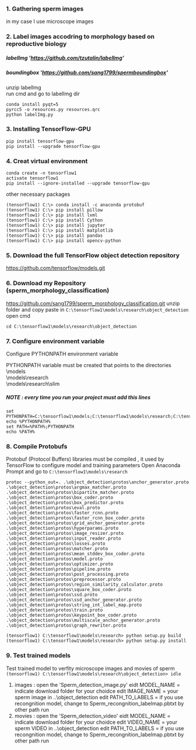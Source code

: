 ### 1. Gathering sperm images
in my case I use microscope images

### 2. Label images accodring to morphology based on reproductive biology 
##### labelImg 'https://github.com/tzutalin/labelImg'
##### boundingbox 'https://github.com/sang1799/spermboundingbox'
unzip labelImg\
run cmd and go to labelImg dir
```
conda install pyqt=5 
pyrcc5 -o resources.py resources.qrc
python labelImg.py
```

### 3. Installing TensorFlow-GPU
```
pip install tensorflow-gpu 
pip install --upgrade tensorflow-gpu
```

### 4. Creat virtual environment 
```
conda create -n tensorflow1 
activate tensorflow1 
pip install --ignore-installed --upgrade tensorflow-gpu
```
  other necessary packages
```
(tensorflow1) C:\> conda install -c anaconda protobuf 
(tensorflow1) C:\> pip install pillow 
(tensorflow1) C:\> pip install lxml 
(tensorflow1) C:\> pip install Cython 
(tensorflow1) C:\> pip install jupyter 
(tensorflow1) C:\> pip install matplotlib 
(tensorflow1) C:\> pip install pandas 
(tensorflow1) C:\> pip install opencv-python 
```

### 5. Download the full TensorFlow object detection repository
https://github.com/tensorflow/models.git

### 6. Download my Repository (sperm_morphology_classification) 
https://github.com/sang1799/sperm_morphology_classification.git
unzip folder and copy paste in `C:\tensorflow1\models\research\object_detection`
open cmd
```
cd C:\tensorflow1\models\research\object_detection
```

### 7. Configure environment variable
Configure PYTHONPATH environment variable

PYTHONPATH variable must be created that points to the directories
\models \
\models\research \
\models\research\slim  
##### NOTE : every time you run your project must add this lines
```
set PYTHONPATH=C:\tensorflow1\models;C:\tensorflow1\models\research;C:\tensorflow1\models\research\slim
echo %PYTHONPATH%
set PATH=%PATH%;PYTHONPATH
echo %PATH%
```

### 8. Compile Protobufs
Protobuf (Protocol Buffers) libraries must be compiled , it used by TensorFlow to configure model and training parameters
Open Anaconda Prompt and go to `C:\tensorflow1\models\research`
```
protoc --python_out=. .\object_detection\protos\anchor_generator.proto .\object_detection\protos\argmax_matcher.proto .\object_detection\protos\bipartite_matcher.proto .\object_detection\protos\box_coder.proto .\object_detection\protos\box_predictor.proto .\object_detection\protos\eval.proto .\object_detection\protos\faster_rcnn.proto .\object_detection\protos\faster_rcnn_box_coder.proto .\object_detection\protos\grid_anchor_generator.proto .\object_detection\protos\hyperparams.proto .\object_detection\protos\image_resizer.proto .\object_detection\protos\input_reader.proto .\object_detection\protos\losses.proto .\object_detection\protos\matcher.proto .\object_detection\protos\mean_stddev_box_coder.proto .\object_detection\protos\model.proto .\object_detection\protos\optimizer.proto .\object_detection\protos\pipeline.proto .\object_detection\protos\post_processing.proto .\object_detection\protos\preprocessor.proto .\object_detection\protos\region_similarity_calculator.proto .\object_detection\protos\square_box_coder.proto .\object_detection\protos\ssd.proto .\object_detection\protos\ssd_anchor_generator.proto .\object_detection\protos\string_int_label_map.proto .\object_detection\protos\train.proto .\object_detection\protos\keypoint_box_coder.proto .\object_detection\protos\multiscale_anchor_generator.proto .\object_detection\protos\graph_rewriter.proto
```
```
(tensorflow1) C:\tensorflow1\models\research> python setup.py build
(tensorflow1) C:\tensorflow1\models\research> python setup.py install
```

### 9. Test trained models
Test trained model to verfity microscope images and movies of sperm
`(tensorflow1) C:\tensorflow1\models\research\object_detection> idle`

 1) images : open the 'Sperm_detection_image.py'
             eidt MODEL_NAME = indicate download folder for your choidce
			 edit IMAGE_NAME = your sperm image in ..\object_detection
			 edit PATH_TO_LABELS = if you use recongnition model, change to Sperm_recongnition_labelmap.pbtxt by other path
			 run
 2) movies : open the 'Sperm_detection_video'
			 eidt MODEL_NAME = indicate download folder for your choidce
			 edit VIDEO_NAME = your sperm VIDEO in ..\object_detection
			 edit PATH_TO_LABELS = if you use recongnition model, change to Sperm_recongnition_labelmap.pbtxt by other path
			 run
